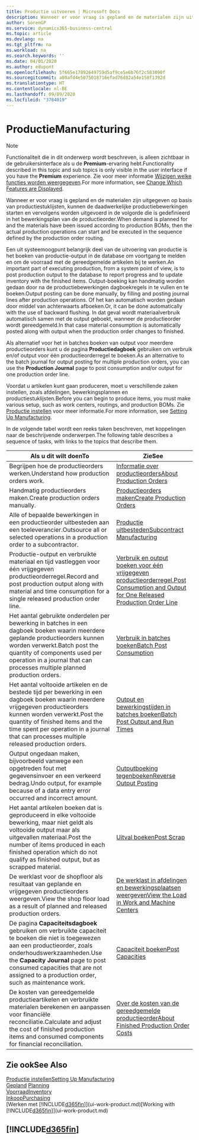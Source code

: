 ```yaml
---
title: Productie uitvoeren | Microsoft Docs
description: Wanneer er voor vraag is gepland en de materialen zijn uitgegeven op basis van productiestuklijsten, kunnen de daadwerkelijke productiebewerkingen starten en vervolgens worden uitgevoerd in de volgorde die is gedefinieerd in het bewerkingsplan van de productieorder.
author: SorenGP
ms.service: dynamics365-business-central
ms.topic: article
ms.devlang: na
ms.tgt_pltfrm: na
ms.workload: na
ms.search.keywords: ''
ms.date: 04/01/2020
ms.author: edupont
ms.openlocfilehash: 5f665e17892649759d5af9ce5e6b76f2c583890f
ms.sourcegitcommit: a80afd4e5075018716efad76d82a54e158f1392d
ms.translationtype: HT
ms.contentlocale: nl-BE
ms.lasthandoff: 09/09/2020
ms.locfileid: "3784019"
---
```

# <a name="manufacturing"></a><span data-ttu-id="ea10e-103">Productie</span><span class="sxs-lookup"><span data-stu-id="ea10e-103">Manufacturing</span></span>
> [!NOTE]
> <span data-ttu-id="ea10e-104">Functionaliteit die in dit onderwerp wordt beschreven, is alleen zichtbaar in de gebruikersinterface als u de **Premium**-ervaring hebt.</span><span class="sxs-lookup"><span data-stu-id="ea10e-104">Functionality described in this topic and sub topics is only visible in the user interface if you have the **Premium** experience.</span></span> <span data-ttu-id="ea10e-105">Zie voor meer informatie [Wijzigen welke functies worden weergegeven](ui-experiences.md).</span><span class="sxs-lookup"><span data-stu-id="ea10e-105">For more information, see [Change Which Features are Displayed](ui-experiences.md).</span></span>

<span data-ttu-id="ea10e-106">Wanneer er voor vraag is gepland en de materialen zijn uitgegeven op basis van productiestuklijsten, kunnen de daadwerkelijke productiebewerkingen starten en vervolgens worden uitgevoerd in de volgorde die is gedefinieerd in het bewerkingsplan van de productieorder.</span><span class="sxs-lookup"><span data-stu-id="ea10e-106">When demand is planned for and the materials have been issued according to production BOMs, then the actual production operations can start and be executed in the sequence defined by the production order routing.</span></span>  

<span data-ttu-id="ea10e-107">Een uit systeemoogpunt belangrijk deel van de uitvoering van productie is het boeken van productie-output in de database om voortgang te melden en om de voorraad met de gereedgemelde artikelen bij te werken.</span><span class="sxs-lookup"><span data-stu-id="ea10e-107">An important part of executing production, from a system point of view, is to post production output to the database to report progress and to update inventory with the finished items.</span></span> <span data-ttu-id="ea10e-108">Output-boeking kan handmatig worden gedaan door na de productiebewerkingen dagboekregels in te vullen en te boeken.</span><span class="sxs-lookup"><span data-stu-id="ea10e-108">Output posting can be done manually, by filling and posting journal lines after production operations.</span></span> <span data-ttu-id="ea10e-109">Of het kan automatisch worden gedaan door middel van achterwaarts afboeken.</span><span class="sxs-lookup"><span data-stu-id="ea10e-109">Or, it can be done automatically with the use of backward flushing.</span></span> <span data-ttu-id="ea10e-110">In dat geval wordt materiaalverbruik automatisch samen met de output geboekt, wanneer de productieorder wordt gereedgemeld.</span><span class="sxs-lookup"><span data-stu-id="ea10e-110">In that case material consumption is automatically posted along with output when the production order changes to finished.</span></span>  

<span data-ttu-id="ea10e-111">Als alternatief voor het in batches boeken van output voor meerdere productieorders kunt u de pagina **Productiedagboek** gebruiken om verbruik en/of output voor één productieorderregel te boeken.</span><span class="sxs-lookup"><span data-stu-id="ea10e-111">As an alternative to the batch journal for output posting for multiple production orders, you can use the **Production Journal** page to post consumption and/or output for one production order line.</span></span>

<span data-ttu-id="ea10e-112">Voordat u artikelen kunt gaan produceren, moet u verschillende zaken instellen, zoals afdelingen, bewerkingsplannen en productiestuklijsten.</span><span class="sxs-lookup"><span data-stu-id="ea10e-112">Before you can begin to produce items, you must make various setup, such as work centers, routings, and production BOMs.</span></span> <span data-ttu-id="ea10e-113">Zie [Productie instellen](production-configure-production-processes.md) voor meer informatie.</span><span class="sxs-lookup"><span data-stu-id="ea10e-113">For more information, see [Setting Up Manufacturing](production-configure-production-processes.md).</span></span>

<span data-ttu-id="ea10e-114">In de volgende tabel wordt een reeks taken beschreven, met koppelingen naar de beschrijvende onderwerpen.</span><span class="sxs-lookup"><span data-stu-id="ea10e-114">The following table describes a sequence of tasks, with links to the topics that describe them.</span></span>   

|<span data-ttu-id="ea10e-115">**Als u dit wilt doen**</span><span class="sxs-lookup"><span data-stu-id="ea10e-115">**To**</span></span>|<span data-ttu-id="ea10e-116">**Zie**</span><span class="sxs-lookup"><span data-stu-id="ea10e-116">**See**</span></span>|  
|------------|-------------|  
|<span data-ttu-id="ea10e-117">Begrijpen hoe de productieorders werken.</span><span class="sxs-lookup"><span data-stu-id="ea10e-117">Understand how production orders work.</span></span>|[<span data-ttu-id="ea10e-118">Informatie over productieorders</span><span class="sxs-lookup"><span data-stu-id="ea10e-118">About Production Orders</span></span>](production-about-production-orders.md)|
|<span data-ttu-id="ea10e-119">Handmatig productieorders maken.</span><span class="sxs-lookup"><span data-stu-id="ea10e-119">Create production orders manually.</span></span>|[<span data-ttu-id="ea10e-120">Productieorders maken</span><span class="sxs-lookup"><span data-stu-id="ea10e-120">Create Production Orders</span></span>](production-how-to-create-production-orders.md)|
|<span data-ttu-id="ea10e-121">Alle of bepaalde bewerkingen in een productieorder uitbesteden aan een toeleverancier.</span><span class="sxs-lookup"><span data-stu-id="ea10e-121">Outsource all or selected operations in a production order to a subcontractor.</span></span>|[<span data-ttu-id="ea10e-122">Productie uitbesteden</span><span class="sxs-lookup"><span data-stu-id="ea10e-122">Subcontract Manufacturing</span></span>](production-how-to-subcontract-manufacturing.md)|
|<span data-ttu-id="ea10e-123">Productie-output en verbruikte materiaal en tijd vastleggen voor één vrijgegeven productieorderregel.</span><span class="sxs-lookup"><span data-stu-id="ea10e-123">Record and post production output along with material and time consumption for a single released production order line.</span></span>|[<span data-ttu-id="ea10e-124">Verbruik en output boeken voor één vrijgegeven productieorderregel.</span><span class="sxs-lookup"><span data-stu-id="ea10e-124">Post Consumption and Output for One Released Production Order Line</span></span>](production-how-to-register-consumption-and-output.md)|  
|<span data-ttu-id="ea10e-125">Het aantal gebruikte onderdelen per bewerking in batches in een dagboek boeken waarin meerdere geplande productieorders kunnen worden verwerkt.</span><span class="sxs-lookup"><span data-stu-id="ea10e-125">Batch post the quantity of components used per operation in a journal that can processes multiple planned production orders.</span></span>|[<span data-ttu-id="ea10e-126">Verbruik in batches boeken</span><span class="sxs-lookup"><span data-stu-id="ea10e-126">Batch Post Consumption</span></span>](production-how-to-post-consumption.md)|
|<span data-ttu-id="ea10e-127">Het aantal voltooide artikelen en de bestede tijd per bewerking in een dagboek boeken waarin meerdere vrijgegeven productieorders kunnen worden verwerkt.</span><span class="sxs-lookup"><span data-stu-id="ea10e-127">Post the quantity of finished items and the time spent per operation in a journal that can processes multiple released production orders.</span></span>|[<span data-ttu-id="ea10e-128">Output en bewerkingstijden in batches boeken</span><span class="sxs-lookup"><span data-stu-id="ea10e-128">Batch Post Output and Run Times</span></span>](production-how-to-post-output-quantity.md)|
|<span data-ttu-id="ea10e-129">Output ongedaan maken, bijvoorbeeld vanwege een opgetreden fout met gegevensinvoer en een verkeerd bedrag.</span><span class="sxs-lookup"><span data-stu-id="ea10e-129">Undo output, for example because of a data entry error occurred and incorrect amount.</span></span>  |[<span data-ttu-id="ea10e-130">Outputboeking tegenboeken</span><span class="sxs-lookup"><span data-stu-id="ea10e-130">Reverse Output Posting</span></span>](production-how-to-reverse-output-posting.md)|  
|<span data-ttu-id="ea10e-131">Het aantal artikelen boeken dat is geproduceerd in elke voltooide bewerking, maar niet geldt als voltooide output maar als uitgevallen materiaal.</span><span class="sxs-lookup"><span data-stu-id="ea10e-131">Post the number of items produced in each finished operation which do not qualify as finished output, but as scrapped material.</span></span>|[<span data-ttu-id="ea10e-132">Uitval boeken</span><span class="sxs-lookup"><span data-stu-id="ea10e-132">Post Scrap</span></span>](production-how-to-post-scrap.md)|
|<span data-ttu-id="ea10e-133">De werklast voor de shopfloor als resultaat van geplande en vrijgegeven productieorders weergeven.</span><span class="sxs-lookup"><span data-stu-id="ea10e-133">View the shop floor load as a result of planned and released production orders.</span></span>|[<span data-ttu-id="ea10e-134">De werklast in afdelingen en bewerkingsplaatsen weergeven</span><span class="sxs-lookup"><span data-stu-id="ea10e-134">View the Load in Work and Machine Centers</span></span>](production-how-to-view-the-load-on-work-centers.md)|      
|<span data-ttu-id="ea10e-135">De pagina **Capaciteitsdagboek** gebruiken om verbruikte capaciteit te boeken die niet is toegewezen aan een productieorder, zoals onderhoudswerkzaamheden.</span><span class="sxs-lookup"><span data-stu-id="ea10e-135">Use the **Capacity Journal** page to post consumed capacities that are not assigned to a production order, such as maintenance work.</span></span>|[<span data-ttu-id="ea10e-136">Capaciteit boeken</span><span class="sxs-lookup"><span data-stu-id="ea10e-136">Post Capacities</span></span>](production-how-to-post-capacities.md)|  
|<span data-ttu-id="ea10e-137">De kosten van gereedgemelde productieartikelen en verbruikte materialen berekenen en aanpassen voor financiële reconciliatie.</span><span class="sxs-lookup"><span data-stu-id="ea10e-137">Calculate and adjust the cost of finished production items and consumed components for financial reconciliation.</span></span>|[<span data-ttu-id="ea10e-138">Over de kosten van de gereedgemelde productieorder</span><span class="sxs-lookup"><span data-stu-id="ea10e-138">About Finished Production Order Costs</span></span>](finance-about-finished-production-order-costs.md)|  

## <a name="see-also"></a><span data-ttu-id="ea10e-139">Zie ook</span><span class="sxs-lookup"><span data-stu-id="ea10e-139">See Also</span></span>  
[<span data-ttu-id="ea10e-140">Productie instellen</span><span class="sxs-lookup"><span data-stu-id="ea10e-140">Setting Up Manufacturing</span></span>](production-configure-production-processes.md)  
<span data-ttu-id="ea10e-141">[Gepland](production-planning.md)    </span><span class="sxs-lookup"><span data-stu-id="ea10e-141">[Planning](production-planning.md)    </span></span>  
[<span data-ttu-id="ea10e-142">Voorraad</span><span class="sxs-lookup"><span data-stu-id="ea10e-142">Inventory</span></span>](inventory-manage-inventory.md)  
[<span data-ttu-id="ea10e-143">Inkoop</span><span class="sxs-lookup"><span data-stu-id="ea10e-143">Purchasing</span></span>](purchasing-manage-purchasing.md)  
<span data-ttu-id="ea10e-144">[Werken met [!INCLUDE[d365fin](includes/d365fin_md.md)]](ui-work-product.md)</span><span class="sxs-lookup"><span data-stu-id="ea10e-144">[Working with [!INCLUDE[d365fin](includes/d365fin_md.md)]](ui-work-product.md)</span></span>

## [!INCLUDE[d365fin](includes/free_trial_md.md)]  
